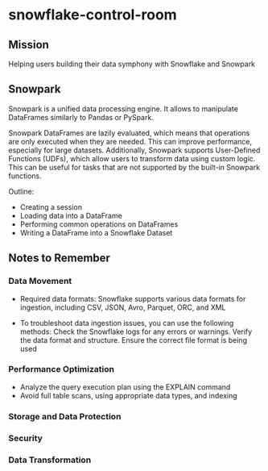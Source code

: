 # snowflake-control-room


<H2>Mission</H2>
Helping users building their data symphony with Snowflake and Snowpark




<H2> Snowpark </H2>


Snowpark is a unified data processing engine. It allows to manipulate DataFrames similarly to Pandas or PySpark. 

Snowpark DataFrames are lazily evaluated, which means that operations are only executed when they are needed. This can improve performance, especially for large datasets. Additionally, Snowpark supports User-Defined Functions (UDFs), which allow users to transform data using custom logic. This can be useful for tasks that are not supported by the built-in Snowpark functions.

Outline:
- Creating a session
- Loading data into a DataFrame
- Performing common operations on DataFrames
- Writing a DataFrame into a Snowflake Dataset



<H2> Notes to Remember </H2>


<H3> Data Movement </H3>

- Required data formats: Snowflake supports various data formats for ingestion, including CSV, JSON, Avro, Parquet, ORC, and XML

- To troubleshoot data ingestion issues, you can use the following methods: 
    Check the Snowflake logs for any errors or warnings. 
    Verify the data format and structure. 
    Ensure the correct file format is being used

<H3> Performance Optimization </H3>

- Analyze the query execution plan using the EXPLAIN command
- Avoid full table scans, using appropriate data types, and indexing

<H3> Storage and Data Protection </H3>


<H3> Security </H3>


<H3> Data Transformation </H3>

